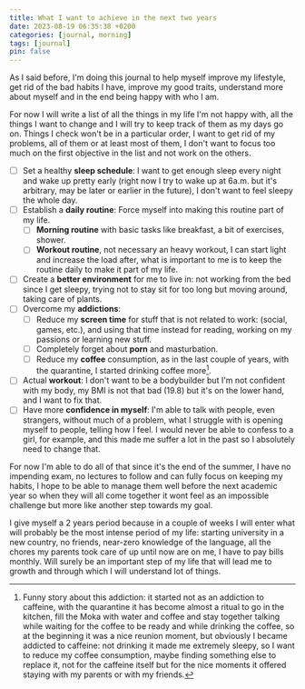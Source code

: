 ```yaml
---
title: What I want to achieve in the next two years
date: 2023-08-19 06:35:38 +0200
categories: [journal, morning]
tags: [journal]
pin: false
---
```


As I said before, I'm doing this journal to help myself improve my lifestyle, get rid of the bad habits I have, improve my good traits, understand more about myself and in the end being happy with who I am.

For now I will write a list of all the things in my life I'm not happy with, all the things I want to change and I will try to keep track of them as my days go on.
Things I check won't be in a particular order, I want to get rid of my problems, all of them or at least most of them, I don't want to focus too much on the first objective in the list and not work on the others.
 
* [ ] Set a healthy **sleep schedule**: I want to get enough sleep every night and wake up pretty early (right now I try to wake up at 6a.m. but it's arbitrary, may be later or earlier in the future), I don't want to feel sleepy the whole day.
* [ ] Establish a **daily routine**: Force myself into making this routine part of my life.
    * [ ] **Morning routine** with basic tasks like breakfast, a bit of exercises, shower.
    * [ ] **Workout routine**, not necessary an heavy workout, I can start light and increase the load after, what is important to me is to keep the routine daily to make it part of my life.
* [ ] Create a **better environment** for me to live in: not working from the bed since I get sleepy, trying not to stay sit for too long but moving around, taking care of plants.
* [ ] Overcome my **addictions**:
    * [ ] Reduce my **screen time** for stuff that is not related to work: (social, games, etc.), and using that time instead for reading, working on my passions or learning new stuff.
    * [ ] Completely forget about **porn** and masturbation.
    * [ ] Reduce my **coffee** consumption, as in the last couple of years, with the quarantine, I started drinking coffee more[^1].
* [ ] Actual **workout**: I don't want to be a bodybuilder but I'm not confident with my body, my BMI is not that bad (19.8) but it's on the lower hand, and I want to fix that.
* [ ] Have more **confidence in myself**: I'm able to talk with people, even strangers, without much of a problem, what I struggle with is opening myself to people, telling how I feel.
I would never be able to confess to a girl, for example, and this made me suffer a lot in the past so I absolutely need to change that.

For now I'm able to do all of that since it's the end of the summer, I have no impending exam, no lectures to follow and can fully focus on keeping my habits, I hope to be able to manage them well before the next academic year so when they will all come together it wont feel as an impossible challenge but more like another step towards my goal.

I give myself a 2 years period because in a couple of weeks I will enter what will probably be the most intense period of my life: starting university in a new country, no friends, near-zero knowledge of the language, all the chores my parents took care of up until now are on me, I have to pay bills monthly.
Will surely be an important step of my life that will lead me to growth and through which I will understand lot of things.

[^1]: Funny story about this addiction: it started not as an addiction to caffeine, with the quarantine it has become almost a ritual to go in the kitchen, fill the Moka with water and coffee and stay together talking while waiting for the coffee to be ready and while drinking the coffee, so at the beginning it was a nice reunion moment, but obviously I became addicted to caffeine: not drinking it made me extremely sleepy, so I want to reduce my coffee consumption, maybe finding something else to replace it, not for the caffeine itself but for the nice moments it offered staying with my parents or with my friends.
